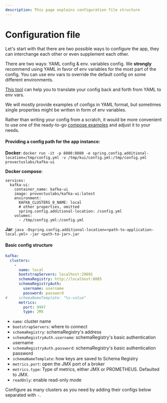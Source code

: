```yaml
---
description: This page explains configuration file structure
---
```


# Configuration file

Let's start with that there are two possible ways to configure the app, they can interchange each other or even supplement each other.

There are two ways: YAML config & env. variables config. We **strongly** recommend using YAML in favor of env variables for the most part of the config. You can use env vars to override the default config on some different environments.

[This tool](https://env.simplestep.ca/) can help you to translate your config back and forth from YAML to env vars.

We will mostly provide examples of configs in YAML format, but sometimes single properties might be written in form of env variables.

Rather than writing your config from a scratch, it would be more convenient to use one of the ready-to-go [compose examples](compose-examples.md) and adjust it to your needs.

#### Providing a config path for the app instance:

**Docker**: `docker run -it -p 8080:8080 -e spring.config.additional-location=/tmp/config.yml -v /tmp/kui/config.yml:/tmp/config.yml provectuslabs/kafka-ui`

**Docker compose**:&#x20;

```
services:
  kafka-ui:
    container_name: kafka-ui
    image: provectuslabs/kafka-ui:latest
    environment:
      KAFKA_CLUSTERS_0_NAME: local
      # other properties, omitted
      spring.config.additional-location: /config.yml
    volumes:
      - /tmp/config.yml:/config.yml
```

**Jar**: `java -Dspring.config.additional-location=<path-to-application-local.yml> -jar <path-to-jar>.jar`

#### Basic config structure

```yaml
kafka:
  clusters:
    -
      name: local
      bootstrapServers: localhost:29091
      schemaRegistry: http://localhost:8085
      schemaRegistryAuth:
        username: username
        password: password
#     schemaNameTemplate: "%s-value"
      metrics:
        port: 9997
        type: JMX
```

* `name`: cluster name
* `bootstrapServers`: where to connect
* `schemaRegistry`: schemaRegistry's address
* `schemaRegistryAuth.username`: schemaRegistry's basic authentication username
* `schemaRegistryAuth.password`: schemaRegistry's basic authentication password
* `schemaNameTemplate`: how keys are saved to Schema Registry
* `metrics.port`: open the JMX port of a broker
* `metrics.type`: Type of metrics, either JMX or PROMETHEUS. Defaulted to JMX.
* `readOnly`: enable read-only mode

Configure as many clusters as you need by adding their configs below separated with `-`.
